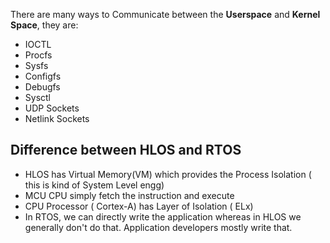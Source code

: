 There are many ways to Communicate between the **Userspace** and **Kernel Space**, they are:
- IOCTL
- Procfs
- Sysfs
- Configfs
- Debugfs
- Sysctl
- UDP Sockets
- Netlink Sockets

## Difference between HLOS and RTOS
- HLOS has Virtual Memory(VM) which provides the Process Isolation ( this is kind of System Level engg)
- MCU CPU simply fetch the instruction and execute
- CPU Processor ( Cortex-A) has Layer of Isolation ( ELx)
- In RTOS, we can directly write the application whereas in HLOS we generally don't do that. Application developers mostly write that.
